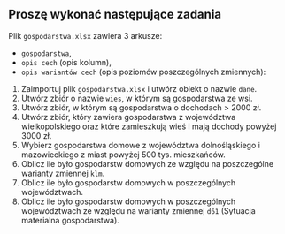 ## Proszę wykonać następujące zadania

Plik `gospodarstwa.xlsx` zawiera 3 arkusze: 

+ `gospodarstwa`, 
+ `opis cech` (opis kolumn), 
+ `opis wariantów cech` (opis poziomów poszczególnych zmiennych):

1.  Zaimportuj plik `gospodarstwa.xlsx` i utwórz obiekt o nazwie `dane`.
2.  Utwórz zbiór o nazwie `wies`, w którym są gospodarstwa ze wsi.
3.  Utwórz zbiór, w którym są gospodarstwa o dochodach > 2000 zł.
4.  Utwórz zbiór, który zawiera gospodarstwa z województwa wielkopolskiego oraz które zamieszkują wieś i mają dochody powyżej 3000 zł.
5.  Wybierz gospodarstwa domowe z województwa dolnośląskiego i mazowieckiego z miast powyżej 500 tys. mieszkańców.
6.  Oblicz ile było gospodarstw domowych ze względu na poszczególne warianty zmiennej `klm`.
7.  Oblicz ile było gospodarstw domowych w poszczególnych województwach.
8.  Oblicz ile było gospodarstw domowych w poszczególnych województwach ze względu na warianty zmiennej `d61` (Sytuacja materialna gospodarstwa).

